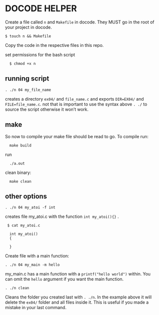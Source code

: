 # DOCODE HELPER

Create a file called `n` and `Makefile` in docode. They MUST go in the root of your project in docode.


    $ touch n && Makefile


Copy the code in the respective files in this repo.

set permissions for the bash script

      $ chmod +x n

## running script

    . ./n 04 my_file_name 

creates a directory `ex04/` and `file_name.c`  and exports `DIR=EX04/` and `FILE=file_name.c`.  not that is important to use the syntax above  `. ./`  to source the script otherwise it won’t work.
 
 ## make 
 So now to compile your make file should be read to go. To compile run: 

      make build
 run

      ./a.out

clean binary:

      make clean


## other options

    . ./n 04 my_atoi -f int

creates file my_atoi.c  with the function `int my_atoi(){}` .

     $ cat my_atoi.c

      int my_atoi()
      {

      }

Create file with a main function:

    . ./n 04 my_main -m hello
 my_main.c has a main function with a `printf("hello world")` within.  You can omit the `hello` argument if you want the main function. 

    . ./n clean

Cleans the folder you created last with `. ./n`. In the example above it will delete the `ex04/` folder and all files inside it. This is useful if you made a mistake in your last command.